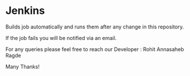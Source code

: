 # Jenkins

Builds job automatically and runs them after any change in this repository.

If the job fails you will be notified via an email.

For any queries please feel free to reach our Developer : Rohit Annasaheb Ragde

Many Thanks!
